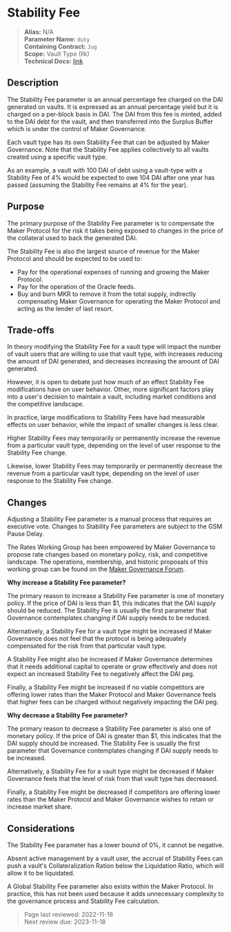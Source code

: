 # Stability Fee

>**Alias:** N/A  
>**Parameter Name:** `duty`  
>**Containing Contract:** `Jug`  
>**Scope:** Vault Type (Ilk)  
>**Technical Docs:** [link](https://docs.makerdao.com/smart-contract-modules/rates-module/jug-detailed-documentation)  

## Description

The Stability Fee parameter is an annual percentage fee charged on the DAI generated on vaults. It is expressed as an annual percentage yield but it is charged on a per-block basis in DAI. The DAI from this fee is minted, added to the DAI debt for the vault, and then transferred into the Surplus Buffer which is under the control of Maker Governance.

Each vault type has its own Stability Fee that can be adjusted by Maker Governance. Note that the Stability Fee applies collectively to all vaults created using a specific vault type.

As an example, a vault with 100 DAI of debt using a vault-type with a Stability Fee of 4% would be expected to owe 104 DAI after one year has passed \(assuming the Stability Fee remains at 4% for the year\).

## Purpose

The primary purpose of the Stability Fee parameter is to compensate the Maker Protocol for the risk it takes being exposed to changes in the price of the collateral used to back the generated DAI.

The Stability Fee is also the largest source of revenue for the Maker Protocol and should be expected to be used to:

* Pay for the operational expenses of running and growing the Maker Protocol.
* Pay for the operation of the Oracle feeds.
* Buy and burn MKR to remove it from the total supply, indirectly compensating Maker Governance for operating the Maker Protocol and acting as the lender of last resort.

## Trade-offs

In theory modifying the Stability Fee for a vault type will impact the number of vault users that are willing to use that vault type, with increases reducing the amount of DAI generated, and decreases increasing the amount of DAI generated.

However, it is open to debate just how much of an effect Stability Fee modifications have on user behavior. Other, more significant factors play into a user's decision to maintain a vault, including market conditions and the competitive landscape.

In practice, large modifications to Stability Fees have had measurable effects on user behavior, while the impact of smaller changes is less clear.

Higher Stability Fees may temporarily or permanently increase the revenue from a particular vault type, depending on the level of user response to the Stability Fee change.

Likewise, lower Stability Fees may temporarily or permanently decrease the revenue from a particular vault type, depending on the level of user response to the Stability Fee change.

## Changes

Adjusting a Stability Fee parameter is a manual process that requires an executive vote. Changes to Stability Fee parameters are subject to the GSM Pause Delay.

The Rates Working Group has been empowered by Maker Governance to propose rate changes based on monetary policy, risk, and competitive landscape. The operations, membership, and historic proposals of this working group can be found on the [Maker Governance Forum](https://forum.makerdao.com/).

**Why increase a Stability Fee parameter?**

The primary reason to increase a Stability Fee parameter is one of monetary policy. If the price of DAI is less than $1, this indicates that the DAI supply should be reduced. The Stability Fee is usually the first parameter that Governance contemplates changing if DAI supply needs to be reduced.

Alternatively, a Stability Fee for a vault type might be increased if Maker Governance does not feel that the protocol is being adequately compensated for the risk from that particular vault type.

A Stability Fee might also be increased if Maker Governance determines that it needs additional capital to operate or grow effectively and does not expect an increased Stability Fee to negatively affect the DAI peg.

Finally, a Stability Fee might be increased if no viable competitors are offering lower rates than the Maker Protocol and Maker Governance feels that higher fees can be charged without negatively impacting the DAI peg.

**Why decrease a Stability Fee parameter?**

The primary reason to decrease a Stability Fee parameter is also one of monetary policy. If the price of DAI is greater than $1, this indicates that the DAI supply should be increased. The Stability Fee is usually the first parameter that Governance contemplates changing if DAI supply needs to be increased.

Alternatively, a Stability Fee for a vault type might be decreased if Maker Governance feels that the level of risk from that vault type has decreased.

Finally, a Stability Fee might be decreased if competitors are offering lower rates than the Maker Protocol and Maker Governance wishes to retain or increase market share.

## Considerations

The Stability Fee parameter has a lower bound of 0%, it cannot be negative.

Absent active management by a vault user, the accrual of Stability Fees can push a vault's Collateralization Ration below the Liquidation Ratio, which will allow it to be liquidated.

A Global Stability Fee parameter also exists within the Maker Protocol. In practice, this has not been used because it adds unnecessary complexity to the governance process and Stability Fee calculation.


>Page last reviewed: 2022-11-18    
>Next review due: 2023-11-18  

